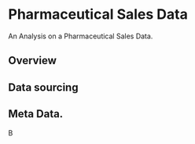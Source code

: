 # Pharmaceutical Sales Data
An Analysis on a Pharmaceutical Sales Data.

## Overview

## Data sourcing

## Meta Data.

 B

